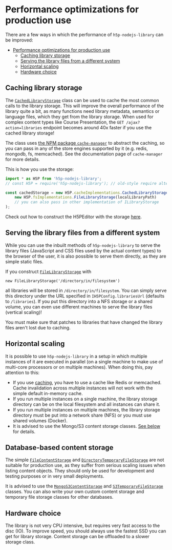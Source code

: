 # Performance optimizations for production use

There are a few ways in which the performance of `h5p-nodejs-library` can be
improved:

-   [Performance optimizations for production
    use](#performance-optimizations-for-production-use)
    -   [Caching library storage](#caching-library-storage)
    -   [Serving the library files from a different
        system](#serving-the-library-files-from-a-different-system)
    -   [Horizontal scaling](#horizontal-scaling)
    -   [Hardware choice](#hardware-choice)

## Caching library storage

The [`CachedLibraryStorage`](/src/implementation/cache/CachedLibraryStorage.ts)
class can be used to cache the most common calls to the library storage. This
will improve the overall performance of the library quite a bit, as many
functions need library metadata, semantics or language files, which they get
from the library storage. When used for complex content types like Course
Presentation, the `GET /ajax?action=libraries` endpoint becomes around 40x
faster if you use the cached library storage!

The class uses [the NPM package
`cache-manager`](https://www.npmjs.com/package/cache-manager) to abstract the
caching, so you can pass in any of the store engines supported by it (e.g.
redis, mongodb, fs, memcached). See the documentation page of `cache-manager`
for more details.

This is how you use the storage:

```js
import * as H5P from 'h5p-nodejs-library';
// const H5P = require('h5p-nodejs-library'); // old-style require alternative

const cachedStorage = new H5P.cacheImplementations.CachedLibraryStorage(
    new H5P.fsImplementations.FileLibraryStorage(localLibraryPath)
    // you can also pass in other implementation of ILibraryStorage
);
```

Check out how to construct the H5PEditor with the storage
[here](h5p-editor-constructor.md).

## Serving the library files from a different system

While you can use the inbuilt methods of `h5p-nodejs-library` to serve the
library files (JavaScript and CSS files used by the actual content types) to the
browser of the user, it is also possible to serve them directly, as they are
simple static files.

If you construct
[`FileLibraryStorage`](/src/implementation/fs/FileLibraryStorage.ts) with

`new FileLibraryStorage('/directory/in/filesystem')`

all libraries will be stored in `/directory/in/filesystem`. You can simply serve
this directory under the URL specified in `IH5PConfig.librariesUrl` (defaults to
`/libraries`). If you put this directory into a NFS storage or a shared volume,
you can even use different machines to serve the library files (vertical
scaling)!

You must make sure that patches to libraries that have changed the library files
aren't lost due to caching.

## Horizontal scaling

It is possible to use `h5p-nodejs-library` in a setup in which multiple
instances of it are executed in parallel (on a single machine to make use of
multi-core processors or on multiple machines). When doing this, pay attention
to this:

-   If you use [caching](#caching-library-storage), you have to use a cache like
    Redis or memcached. Cache invalidation across multiple instances will not work
    with the simple default in-memory cache.
-   If you run multiple instances on a single machine, the library storage
    directory can be on the local filesystem and all instances can share it.
-   If you run multiple instances on multiple machines, the library storage
    directory must be put into a network share (NFS) or you must use shared
    volumes (Docker).
-   It is advised to use the Mongo/S3 content storage classes. [See
    below](#database-based-content-storage) for details.

## Database-based content storage

The simple [`FileContentStorage`](/src/implementation/fs/FileContentStorage.ts)
and
[`DirectoryTemporaryFileStorage`](/src/implementation/fs/DirectoryTemporaryFileStorage.ts)
are not suitable for production use, as they suffer from serious scaling issues
when listing content objects. They should only be used for development and
testing purposes or in very small deployments.

It is advised to use the [`MongoS3ContentStorage`](mongo-s3-content-storage.md)
and [`S3TemporaryFileStorage`](s3-temporary-file-storage.md) classes. You can
also write your own custom content storage and temporary file storage classes
for other databases.

## Hardware choice

The library is not very CPU intensive, but requires very fast access to the disc
(IO). To improve speed, you should always use the fastest SSD you can get for
library storage. Content storage can be offloaded to a slower storage class.
